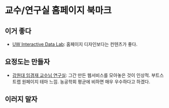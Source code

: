 # 교수/연구실 홈페이지 북마크

## 이거 좋다

* [UW Interactive Data Lab](http://idl.cs.washington.edu/): 홈페이지 디자인보다는 컨텐츠가 좋다.

## 요정도는 만들자

* [강원대 임경재 교수님 연구실](http://envsys.co.kr/programs.html): 그간 만든 웹서비스를 모아놓은 것이 인상적. 부트스트랩 원페이지 테마 느낌. 농공학회 평균에 비하면 매우 우수하다고 하겠다.

## 이러지 말자